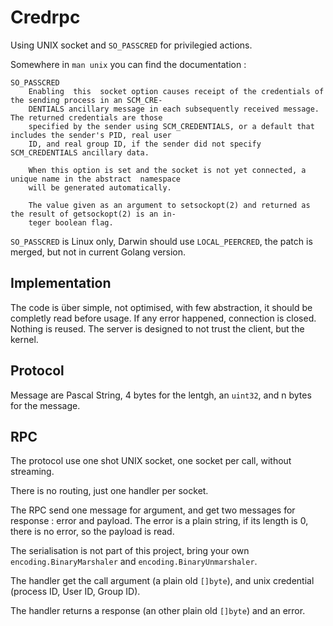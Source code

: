 Credrpc
=======

Using UNIX socket and `SO_PASSCRED` for privilegied actions.

Somewhere in `man unix` you can find the documentation :

```
SO_PASSCRED
    Enabling  this  socket option causes receipt of the credentials of the sending process in an SCM_CRE‐
    DENTIALS ancillary message in each subsequently received message.  The returned credentials are those
    specified by the sender using SCM_CREDENTIALS, or a default that includes the sender's PID, real user
    ID, and real group ID, if the sender did not specify SCM_CREDENTIALS ancillary data.

    When this option is set and the socket is not yet connected, a unique name in the abstract  namespace
    will be generated automatically.

    The value given as an argument to setsockopt(2) and returned as the result of getsockopt(2) is an in‐
    teger boolean flag.
```

`SO_PASSCRED` is Linux only, Darwin should use `LOCAL_PEERCRED`, the patch is merged, but not in current Golang version.

Implementation
--------------

The code is über simple, not optimised, with few abstraction, it should be completly read before usage.
If any error happened, connection is closed. Nothing is reused.
The server is designed to not trust the client, but the kernel.

Protocol
--------

Message are Pascal String, 4 bytes for the lentgh, an `uint32`, and n bytes for the message.

RPC
---

The protocol use one shot UNIX socket, one socket per call, without streaming.

There is no routing, just one handler per socket.

The RPC send one message for argument, and get two messages for response : error and payload.
The error is a plain string, if its length is 0, there is no error, so the payload is read.

The serialisation is not part of this project, bring your own `encoding.BinaryMarshaler` and `encoding.BinaryUnmarshaler`.

The handler get the call argument (a plain old `[]byte`), and unix credential (process ID, User ID, Group ID).

The handler returns a response (an other plain old `[]byte`) and an error.
